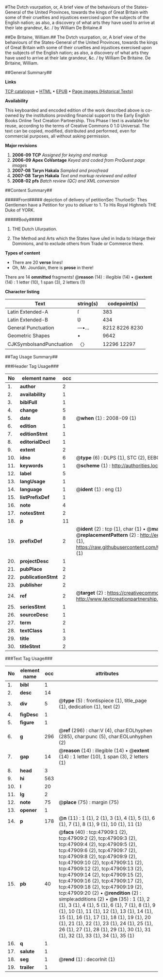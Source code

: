 #The Dvtch vsurpation, or, A brief view of the behaviours of the States-General of the United Provinces, towards the kings of Great Britain with some of their cruelties and injustices exercised upon the subjects of the English nation; as also, a discovery of what arts they have used to arrive at their late grandeur, &c. / by William De Britaine.#

##De Britaine, William.##
The Dvtch vsurpation, or, A brief view of the behaviours of the States-General of the United Provinces, towards the kings of Great Britain with some of their cruelties and injustices exercised upon the subjects of the English nation; as also, a discovery of what arts they have used to arrive at their late grandeur, &c. / by William De Britaine.
De Britaine, William.

##General Summary##

**Links**

[TCP catalogue](http://www.ota.ox.ac.uk/tcp/)  • 
[HTML](http://tei.it.ox.ac.uk/tcp/Texts-HTML/free/A29/A29589.html)  • 
[EPUB](http://tei.it.ox.ac.uk/tcp/Texts-EPUB/free/A29/A29589.epub) • 
[Page images (Historical Texts)](https://data.historicaltexts.jisc.ac.uk/view?pubId=eebo-11613081e&pageId=eebo-11613081e-47909-1)

**Availability**

This keyboarded and encoded edition of the
	       work described above is co-owned by the institutions
	       providing financial support to the Early English Books
	       Online Text Creation Partnership. This Phase I text is
	       available for reuse, according to the terms of Creative
	       Commons 0 1.0 Universal. The text can be copied,
	       modified, distributed and performed, even for
	       commercial purposes, all without asking permission.

**Major revisions**

1. __2006-09__ __TCP__ *Assigned for keying and markup*
1. __2006-09__ __Apex CoVantage__ *Keyed and coded from ProQuest page images*
1. __2007-08__ __Taryn Hakala__ *Sampled and proofread*
1. __2007-08__ __Taryn Hakala__ *Text and markup reviewed and edited*
1. __2008-02__ __pfs__ *Batch review (QC) and XML conversion*

##Content Summary##

#####Front#####
depiction of delivery of petitionSec ThurloeSr: Thes Gentlemen have a Petition for you to deliuer to
1. 
To His Royal Highneſs THE Duke of YORK.

#####Body#####

1. THE Dutch Uſurpation.

1. The Method and Arts which the States have uſed in India to Inlarge their Dominions, and to exclude others from Trade or Commerce there.

**Types of content**

  * There are 20 **verse** lines!
  * Oh, Mr. Jourdain, there is **prose** in there!

There are 14 **ommitted** fragments! 
 @__reason__ (14) : illegible (14)  •  @__extent__ (14) : 1 letter (10), 1 span (3), 2 letters (1)

**Character listing**


|Text|string(s)|codepoint(s)|
|---|---|---|
|Latin Extended-A|ſ|383|
|Latin Extended-B|Ʋ|434|
|General Punctuation|—•…|8212 8226 8230|
|Geometric Shapes|▪|9642|
|CJKSymbolsandPunctuation|〈〉|12296 12297|

##Tag Usage Summary##

###Header Tag Usage###

|No|element name|occ|attributes|
|---|---|---|---|
|1.|__author__|2||
|2.|__availability__|1||
|3.|__biblFull__|1||
|4.|__change__|5||
|5.|__date__|8| @__when__ (1) : 2008-09 (1)|
|6.|__edition__|1||
|7.|__editionStmt__|1||
|8.|__editorialDecl__|1||
|9.|__extent__|2||
|10.|__idno__|6| @__type__ (6) : DLPS (1), STC (2), EEBO-CITATION (1), OCLC (1), VID (1)|
|11.|__keywords__|1| @__scheme__ (1) : http://authorities.loc.gov/ (1)|
|12.|__label__|5||
|13.|__langUsage__|1||
|14.|__language__|1| @__ident__ (1) : eng (1)|
|15.|__listPrefixDef__|1||
|16.|__note__|4||
|17.|__notesStmt__|2||
|18.|__p__|11||
|19.|__prefixDef__|2| @__ident__ (2) : tcp (1), char (1)  •  @__matchPattern__ (2) : ([0-9\-]+):([0-9IVX]+) (1), (.+) (1)  •  @__replacementPattern__ (2) : http://eebo.chadwyck.com/downloadtiff?vid=$1&page=$2 (1), https://raw.githubusercontent.com/textcreationpartnership/Texts/master/tcpchars.xml#$1 (1)|
|20.|__projectDesc__|1||
|21.|__pubPlace__|2||
|22.|__publicationStmt__|2||
|23.|__publisher__|2||
|24.|__ref__|2| @__target__ (2) : https://creativecommons.org/publicdomain/zero/1.0/ (1), http://www.textcreationpartnership.org/docs/. (1)|
|25.|__seriesStmt__|1||
|26.|__sourceDesc__|1||
|27.|__term__|2||
|28.|__textClass__|1||
|29.|__title__|3||
|30.|__titleStmt__|2||


###Text Tag Usage###

|No|element name|occ|attributes|
|---|---|---|---|
|1.|__bibl__|1||
|2.|__desc__|14||
|3.|__div__|5| @__type__ (5) : frontispiece (1), title_page (1), dedication (1), text (2)|
|4.|__figDesc__|1||
|5.|__figure__|1||
|6.|__g__|296| @__ref__ (296) : char:V (4), char:EOLhyphen (285), char:punc (5), char:EOLunhyphen (2)|
|7.|__gap__|14| @__reason__ (14) : illegible (14)  •  @__extent__ (14) : 1 letter (10), 1 span (3), 2 letters (1)|
|8.|__head__|3||
|9.|__hi__|563||
|10.|__l__|20||
|11.|__lg__|2||
|12.|__note__|75| @__place__ (75) : margin (75)|
|13.|__opener__|1||
|14.|__p__|178| @__n__ (11) : 1 (1), 2 (1), 3 (1), 4 (1), 5 (1), 6 (1), 7 (1), 8 (1), 9 (1), 10 (1), 11 (1)|
|15.|__pb__|40| @__facs__ (40) : tcp:47909:1 (2), tcp:47909:2 (2), tcp:47909:3 (2), tcp:47909:4 (2), tcp:47909:5 (2), tcp:47909:6 (2), tcp:47909:7 (2), tcp:47909:8 (2), tcp:47909:9 (2), tcp:47909:10 (2), tcp:47909:11 (2), tcp:47909:12 (2), tcp:47909:13 (2), tcp:47909:14 (2), tcp:47909:15 (2), tcp:47909:16 (2), tcp:47909:17 (2), tcp:47909:18 (2), tcp:47909:19 (2), tcp:47909:20 (2)  •  @__rendition__ (2) : simple:additions (2)  •  @__n__ (35) : 1 (1), 2 (1), 3 (1), 4 (1), 5 (1), 6 (1), 7 (1), 8 (1), 9 (1), 10 (1), 11 (1), 12 (1), 13 (1), 14 (1), 15 (1), 16 (1), 17 (1), 18 (1), 19 (1), 20 (1), 21 (1), 22 (1), 23 (1), 24 (1), 25 (1), 26 (1), 27 (1), 28 (1), 29 (1), 30 (1), 31 (1), 32 (1), 33 (1), 34 (1), 35 (1)|
|16.|__q__|1||
|17.|__salute__|1||
|18.|__seg__|1| @__rend__ (1) : decorInit (1)|
|19.|__trailer__|1||
